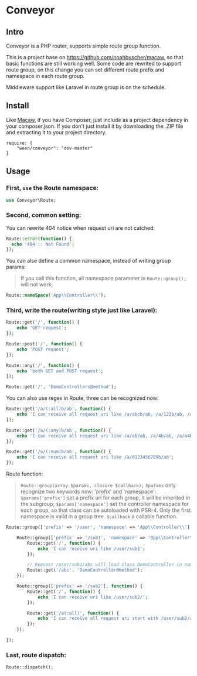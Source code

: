# Conveyor
## Intro
Conveyor is a PHP router, supports simple route group function.

This is a project base on https://github.com/noahbuscher/macaw, so that basic functions are still working well. Some code are rewrited to support route group, on this change you can set different route prefix and namespace in each route group.

Middleware support like Laravel in route group is on the schedule.

## Install
Like [Macaw](https://github.com/noahbuscher/macaw), if you have Composer, just include  as a project dependency in your composer.json. If you don't just install it by downloading the .ZIP file and extracting it to your project directory.

```
require: {
    "ween/conveyor": "dev-master"
}
```

## Usage
### First, `use` the Route namespace:

```PHP
use Conveyor\Route;
```

### Second, common setting:
You can rewrite 404 notice when request uri are not catched:
```PHP
Route::error(function() {
  echo '404 :: Not Found';
});
```

You can alse define a common namespace, instead of writing group params:
> If you call this function, all namespace parameter in `Route::group();` will not work;
```PHP
Route::nameSpace('App\\Controller\\');
```

### Third, write the route(writing style just like Laravel):

```PHP
Route::get('/', function() {
    echo 'GET request';
});

Route::post('/', function() {
    echo 'POST request';
});

Route::any('/', function() {
    echo 'both GET and POST request';
});

Route::get('/', 'DemoControllers@method');

```

You can also use regex in Route, three can be recognized now:

```PHP
Route::get('/a/(:all)b/ab', function() {
    echo 'I can receive all request uri like /a/abcb/ab, /a/123b/ab, /a/b/c/db/ab';
});

Route::get('/a/(:any)b/ab', function() {
    echo 'I can receive all request uri like /a/ab/ab, /a/4b/ab, /a/a4b/ab';
});

Route::get('/a/(:num)b/ab', function() {
    echo 'I can receive all request uri like /a/0123456789b/ab';
});

```

Route function:
> `Route::group(array $params, closure $callback);`
> `$params` only recognize two keywords now: 'prefix' and 'namespace':
> `$params['prefix']` set a prefix uri for each group, it will be inherited in the subgroup;
> `$params['namespace']` set the controller namespace for each group, so that class can be autoloaded with PSR-4. Only the first namespace is vaild in a group tree.
> `$callback` a callable function.

```PHP
Route::group(['prefix' => '/user', 'namespace' => 'App\\Controller\\'], function() {

    Route::group(['prefix' => '/sub1', 'namespace' => 'Bpp\\Controller\\'], function() {
        Route::get('/', function() {
            echo 'I can receive uri like /user/sub1';
        });

        // Request /user/sub1/abc will load class DemoController in namespace App\\Controller\\
        Route::get('/abc', 'DemoController@method');
    });

    Route::group(['prefix' => '/sub2'], function() {
        Route::get('/', function() {
            echo 'I can receive uri like /user/sub2/';
        });

        Route::get('/a(:all)', function() {
            echo 'I can receive all request uri start with /user/sub2/a';
        });
    });

});

```

### Last, route dispatch:

```PHP
Route::dispatch();
```